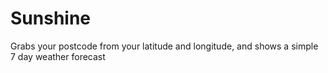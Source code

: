 # Sunshine
Grabs your postcode from your latitude and longitude, and shows a simple 7 day weather forecast
